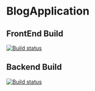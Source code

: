 # BlogApplication

## FrontEnd Build

[![Build status](https://dev.azure.com/Sandeshkarki/Blog%20Application/_apis/build/status/Blog-Application-FrontEnd)](https://dev.azure.com/Sandeshkarki/Blog%20Application/_build/latest?definitionId=16)

## Backend Build

[![Build status](https://dev.azure.com/Sandeshkarki/Blog%20Application/_apis/build/status/Blog%20Application%20API)](https://dev.azure.com/Sandeshkarki/Blog%20Application/_build/latest?definitionId=15)
